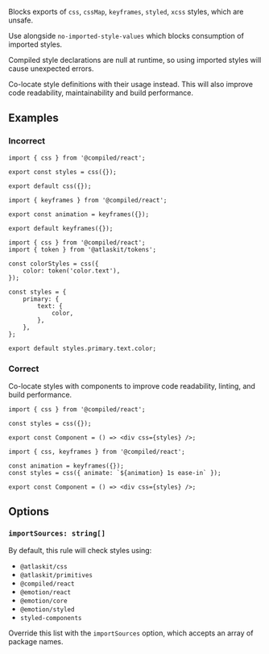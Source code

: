Blocks exports of `css`, `cssMap`, `keyframes`, `styled`, `xcss` styles, which are unsafe.

Use alongside `no-imported-style-values` which blocks consumption of imported styles.

Compiled style declarations are null at runtime, so using imported styles will cause unexpected
errors.

Co-locate style definitions with their usage instead. This will also improve code readability,
maintainability and build performance.

## Examples

### Incorrect

```tsx
import { css } from '@compiled/react';

export const styles = css({});

export default css({});
```

```tsx
import { keyframes } from '@compiled/react';

export const animation = keyframes({});

export default keyframes({});
```

```tsx
import { css } from '@compiled/react';
import { token } from '@atlaskit/tokens';

const colorStyles = css({
	color: token('color.text'),
});

const styles = {
	primary: {
		text: {
			color,
		},
	},
};

export default styles.primary.text.color;
```

### Correct

Co-locate styles with components to improve code readability, linting, and build performance.

```tsx
import { css } from '@compiled/react';

const styles = css({});

export const Component = () => <div css={styles} />;
```

```tsx
import { css, keyframes } from '@compiled/react';

const animation = keyframes({});
const styles = css({ animate: `${animation} 1s ease-in` });

export const Component = () => <div css={styles} />;
```

## Options

### `importSources: string[]`

By default, this rule will check styles using:

- `@atlaskit/css`
- `@atlaskit/primitives`
- `@compiled/react`
- `@emotion/react`
- `@emotion/core`
- `@emotion/styled`
- `styled-components`

Override this list with the `importSources` option, which accepts an array of package names.
